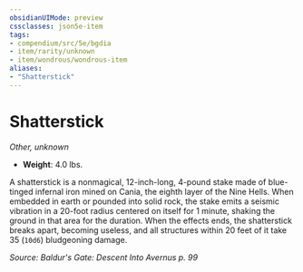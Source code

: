 ```yaml
---
obsidianUIMode: preview
cssclasses: json5e-item
tags:
- compendium/src/5e/bgdia
- item/rarity/unknown
- item/wondrous/wondrous-item
aliases: 
- "Shatterstick"
---
```

# Shatterstick
*Other, unknown*  

- **Weight**: 4.0 lbs.

A shatterstick is a nonmagical, 12-inch-long, 4-pound stake made of blue-tinged infernal iron mined on Cania, the eighth layer of the Nine Hells. When embedded in earth or pounded into solid rock, the stake emits a seismic vibration in a 20-foot radius centered on itself for 1 minute, shaking the ground in that area for the duration. When the effects ends, the shatterstick breaks apart, becoming useless, and all structures within 20 feet of it take 35 (`10d6`) bludgeoning damage.

*Source: Baldur's Gate: Descent Into Avernus p. 99*